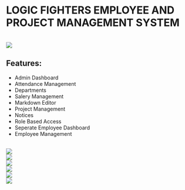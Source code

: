 <h1 style="text-transform:uppercase">Logic Fighters Employee and Project Management System</h1>
<br>
<img src="https://i.imgur.com/ys8OeAZ.png"/>
<br>
<h2>Features:</h2>
<ul>
<li>Admin Dashboard</li>
<li>Attendance Management</li>
<li>Departments</li>
<li>Salery Management</li>
<li>Markdown Editor</li>
<li>Project Management</li>
<li>Notices</li>
<li>Role Based Access</li>
<li>Seperate Employee Dashboard</li>
<li>Employee Management</li>
</ul>
<br>
<img src="https://i.imgur.com/IWiWk0j.png"/>
<br>
<img src="https://i.imgur.com/RAKz79Y.png"/>
<br>
<img src="https://i.imgur.com/1StYOea.png"/>
<br>
<img src="https://i.imgur.com/pS1BGYw.png"/>
<br>
<img src="https://i.imgur.com/5ruuO5S.png"/>
<br>
<img src="https://i.imgur.com/8orLMoB.png"/>
